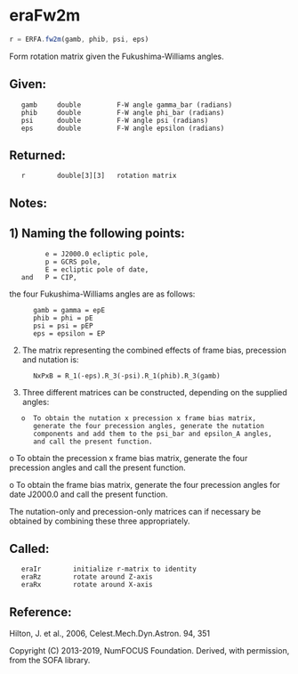 # eraFw2m

```js
r = ERFA.fw2m(gamb, phib, psi, eps)
```

Form rotation matrix given the Fukushima-Williams angles.

## Given:
```
   gamb     double         F-W angle gamma_bar (radians)
   phib     double         F-W angle phi_bar (radians)
   psi      double         F-W angle psi (radians)
   eps      double         F-W angle epsilon (radians)
```

## Returned:
```
   r        double[3][3]   rotation matrix
```

## Notes:

## 1) Naming the following points:

```
         e = J2000.0 ecliptic pole,
         p = GCRS pole,
         E = ecliptic pole of date,
   and   P = CIP,
```

   the four Fukushima-Williams angles are as follows:

```
      gamb = gamma = epE
      phib = phi = pE
      psi = psi = pEP
      eps = epsilon = EP
```

2) The matrix representing the combined effects of frame bias,
   precession and nutation is:

```
      NxPxB = R_1(-eps).R_3(-psi).R_1(phib).R_3(gamb)
```

3) Three different matrices can be constructed, depending on the
   supplied angles:

```
   o  To obtain the nutation x precession x frame bias matrix,
      generate the four precession angles, generate the nutation
      components and add them to the psi_bar and epsilon_A angles,
      and call the present function.
```

   o  To obtain the precession x frame bias matrix, generate the
      four precession angles and call the present function.

   o  To obtain the frame bias matrix, generate the four precession
      angles for date J2000.0 and call the present function.

   The nutation-only and precession-only matrices can if necessary
   be obtained by combining these three appropriately.

## Called:
```
   eraIr        initialize r-matrix to identity
   eraRz        rotate around Z-axis
   eraRx        rotate around X-axis
```

## Reference:

   Hilton, J. et al., 2006, Celest.Mech.Dyn.Astron. 94, 351

Copyright (C) 2013-2019, NumFOCUS Foundation.
Derived, with permission, from the SOFA library.
